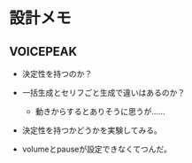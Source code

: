 # 設計メモ

## VOICEPEAK

- 決定性を持つのか？
- 一括生成とセリフごと生成で違いはあるのか？
  - 動きからするとありそうに思うが……

- 決定性を持つかどうかを実験してみる。

- volumeとpauseが設定できなくてつんだ。



